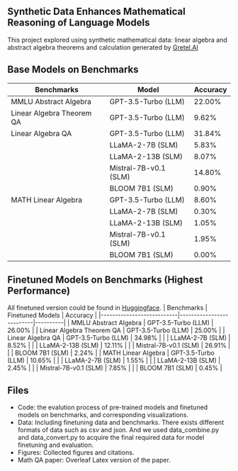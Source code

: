 ## Synthetic Data Enhances Mathematical Reasoning of Language Models
This project explored using synthetic mathematical data: linear algebra and abstract algebra theorems and calculation generated by [Gretel.AI](https://console.gretel.ai/navigator)

## Base Models on Benchmarks 
| Benchmarks                | Model                    | Accuracy |
|---------------------------|--------------------------|----------|
| MMLU Abstract Algebra     | GPT-3.5-Turbo (LLM)      | 22.00%   |
| Linear Algebra Theorem QA | GPT-3.5-Turbo (LLM)      | 9.62%    |
| Linear Algebra QA         | GPT-3.5-Turbo (LLM)      | 31.84%   |
|                           | LLaMA-2-7B (SLM)         | 5.83%    |
|                           | LLaMA-2-13B (SLM)        | 8.07%    |
|                           | Mistral-7B-v0.1 (SLM)    | 14.80%   |
|                           | BLOOM 7B1 (SLM)          | 0.90%    |
| MATH Linear Algebra       | GPT-3.5-Turbo (LLM)      | 8.60%    |
|                           | LLaMA-2-7B (SLM)         | 0.30%    |
|                           | LLaMA-2-13B (SLM)        | 1.05%    |
|                           | Mistral-7B-v0.1 (SLM)    | 1.95%    |
|                           | BLOOM 7B1 (SLM)          | 0.00%    |

## Finetuned Models on Benchmarks (Highest Performance)
All finetuned version could be found in [Huggingface](https://huggingface.co/Charlie-Han-01).
| Benchmarks                | Finetuned Models         | Accuracy |
|---------------------------|--------------------------|----------|
| MMLU Abstract Algebra     | GPT-3.5-Turbo (LLM)      | 26.00%   |
| Linear Algebra Theorem QA | GPT-3.5-Turbo (LLM)      | 25.00%   |
| Linear Algebra QA         | GPT-3.5-Turbo (LLM)      | 34.98%   |
|                           | LLaMA-2-7B (SLM)         | 8.52%    |
|                           | LLaMA-2-13B (SLM)        | 12.11%   |
|                           | Mistral-7B-v0.1 (SLM)    | 26.91%   |
|                           | BLOOM 7B1 (SLM)          | 2.24%    |
| MATH Linear Algebra       | GPT-3.5-Turbo (LLM)      | 10.65%   |
|                           | LLaMA-2-7B (SLM)         | 1.55%    |
|                           | LLaMA-2-13B (SLM)        | 2.45%    |
|                           | Mistral-7B-v0.1 (SLM)    | 7.85%    |
|                           | BLOOM 7B1 (SLM)          | 0.45%    |

## Files
* Code: the evalution process of pre-trained models and finetuned models on benchmarks, and corresponding visualizations.
* Data: Including finetuning data and benchmarks. There exists different formats of data such as csv and json. And we used data_combine.py and data_convert.py to acquire the final required data for model finetuning and evaluation.
* Figures: Collected figures and citations.
* Math QA paper: Overleaf Latex version of the paper. 


